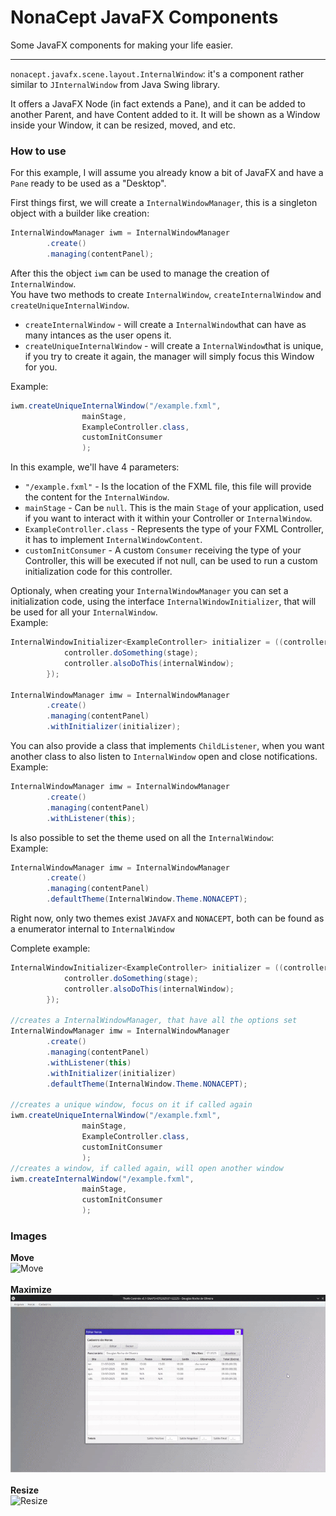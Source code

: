 # NonaCept JavaFX Components

Some JavaFX components for making your life easier.
***
`nonacept.javafx.scene.layout.InternalWindow`: it's a component rather similar to `JInternalWindow` from Java Swing library.

It offers a JavaFX Node (in fact extends a Pane), and it can be added to another Parent, and have Content added to it. It will be shown as a Window inside your Window, it can be resized, moved, and etc.

### How to use
For this example, I will assume you already know a bit of JavaFX and have a `Pane` ready to be used as a "Desktop".

First things first, we will create a `InternalWindowManager`, this is a singleton object with a builder like creation:

```java
InternalWindowManager iwm = InternalWindowManager
        .create()
        .managing(contentPanel);
```
After this the object `iwm` can be used to manage the creation of `InternalWindow`.<br>
You have two methods to create `InternalWindow`, `createInternalWindow` and `createUniqueInternalWindow`.<br>
+ `createInternalWindow` - will create a `InternalWindow`that can have as many intances as the user opens it.<br>
+ `createUniqueInternalWindow` - will create a `InternalWindow`that is unique, if you try to create it again, the manager will simply focus this Window for you.<br>

Example:
```java
iwm.createUniqueInternalWindow("/example.fxml",
                mainStage, 
                ExampleController.class,
                customInitConsumer
                );
```
In this example, we'll have 4 parameters:<br>
+ `"/example.fxml"` - Is the location of the FXML file, this file will provide the content for the `InternalWindow`.<br>
+ `mainStage` - Can be `null`. This is the main `Stage` of your application, used if you want to interact with it within your Controller or `InternalWindow`.<br>
+ `ExampleController.class` - Represents the type of your FXML Controller, it has to implement `InternalWindowContent`.<br>
+ `customInitConsumer` - A custom `Consumer` receiving the type of your Controller, this will be executed if not null, can be used to run a custom initialization code for this controller.<br>

Optionaly, when creating your `InternalWindowManager` you can set a initialization code, using the interface `InternalWindowInitializer`, that will be used for all your `InternalWindow`.<br>
Example:
```java
InternalWindowInitializer<ExampleController> initializer = ((controller, stage, internalWindow) -> {
            controller.doSomething(stage);
            controller.alsoDoThis(internalWindow);
        });

InternalWindowManager imw = InternalWindowManager
        .create()
        .managing(contentPanel)
        .withInitializer(initializer);
```
You can also provide a class that implements `ChildListener`, when you want another class to also listen to `InternalWindow` open and close notifications.<br>
Example:
```java
InternalWindowManager imw = InternalWindowManager
        .create()
        .managing(contentPanel)
        .withListener(this);
```
Is also possible to set the theme used on all the `InternalWindow`:<br>
Example:
```java
InternalWindowManager imw = InternalWindowManager
        .create()
        .managing(contentPanel)
        .defaultTheme(InternalWindow.Theme.NONACEPT);
```
Right now, only two themes exist `JAVAFX` and `NONACEPT`, both can be found as a enumerator internal to `InternalWindow`<br>

Complete example:
```java
InternalWindowInitializer<ExampleController> initializer = ((controller, stage, internalWindow) -> {
            controller.doSomething(stage);
            controller.alsoDoThis(internalWindow);
        });

//creates a InternalWindowManager, that have all the options set
InternalWindowManager imw = InternalWindowManager
        .create()
        .managing(contentPanel)
        .withListener(this)
        .withInitializer(initializer)
        .defaultTheme(InternalWindow.Theme.NONACEPT);

//creates a unique window, focus on it if called again
iwm.createUniqueInternalWindow("/example.fxml",
                mainStage,
                ExampleController.class,
                customInitConsumer
                );
//creates a window, if called again, will open another window
iwm.createInternalWindow("/example.fxml",
                mainStage,
                customInitConsumer
                );

```

### Images
**Move**<br>
![Move](./screen/iw-move.gif)<br>
<br>
**Maximize**<br>
![Maximize](./screen/iw-max.gif)<br>
<br>
**Resize**<br>
![Resize](./screen/iw-resize.gif)